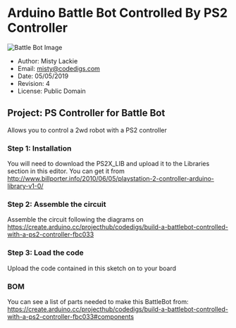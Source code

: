 # Arduino Battle Bot Controlled By PS2 Controller
![Battle Bot Image](https://hackster.imgix.net/uploads/attachments/882521/blob_cjOhaOEv3B.blob?auto=compress%2Cformat&w=900&h=675&fit=min)
* Author: Misty Lackie
* Email: misty@codedigs.com
* Date: 05/05/2019
* Revision: 4
* License: Public Domain

## Project: PS Controller for Battle Bot

Allows you to control a 2wd robot with a PS2 controller

### Step 1: Installation

You will need to download the PS2X_LIB and upload it to the Libraries section in this editor. 
You can get it from http://www.billporter.info/2010/06/05/playstation-2-controller-arduino-library-v1-0/

### Step 2: Assemble the circuit

Assemble the circuit following the diagrams on 
https://create.arduino.cc/projecthub/codedigs/build-a-battlebot-controlled-with-a-ps2-controller-fbc033

### Step 3: Load the code

Upload the code contained in this sketch on to your board

### BOM
You can see a list of parts needed to make this BattleBot from:
https://create.arduino.cc/projecthub/codedigs/build-a-battlebot-controlled-with-a-ps2-controller-fbc033#components



